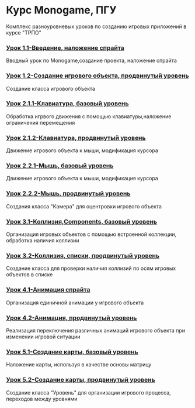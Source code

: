 # Курс Monogame, ПГУ
Комплекс разноуровневых уроков по созданию игровых приложений в курсе "ТРПО"

### [Урок 1.1-Введение, наложение спрайта](https://github.com/Ambrick/Monogame-course/tree/master/Course/%D0%A3%D1%80%D0%BE%D0%BA%201.1-%D0%92%D0%B2%D0%B5%D0%B4%D0%B5%D0%BD%D0%B8%D0%B5%2C%20%D0%BD%D0%B0%D0%BB%D0%BE%D0%B6%D0%B5%D0%BD%D0%B8%D0%B5%20%D1%81%D0%BF%D1%80%D0%B0%D0%B9%D1%82%D0%B0)
Вводный урок по Monogame,создание проекта, наложение спрайта

### [Урок 1.2-Создание игрового объекта, продвинутый уровень](https://github.com/Ambrick/Monogame-course/tree/master/Course/%D0%A3%D1%80%D0%BE%D0%BA%201.2-%D0%A1%D0%BE%D0%B7%D0%B4%D0%B0%D0%BD%D0%B8%D0%B5%20%D0%B8%D0%B3%D1%80%D0%BE%D0%B2%D0%BE%D0%B3%D0%BE%20%D0%BE%D0%B1%D1%8A%D0%B5%D0%BA%D1%82%D0%B0%2C%20%D0%BF%D1%80%D0%BE%D0%B4%D0%B2%D0%B8%D0%BD%D1%83%D1%82%D1%8B%D0%B9%20%D1%83%D1%80%D0%BE%D0%B2%D0%B5%D0%BD%D1%8C)
Создание класса игрового объекта

### [Урок 2.1.1-Клавиатура, базовый уровень](https://github.com/Ambrick/Monogame-course/tree/master/Course/%D0%A3%D1%80%D0%BE%D0%BA%202.1.1-%D0%9A%D0%BB%D0%B0%D0%B2%D0%B8%D0%B0%D1%82%D1%83%D1%80%D0%B0%2C%20%D0%B1%D0%B0%D0%B7%D0%BE%D0%B2%D1%8B%D0%B9%20%D1%83%D1%80%D0%BE%D0%B2%D0%B5%D0%BD%D1%8C)
Обработка игрвого движения с помощью клавиатуры,наложение ограничения перемещения

### [Урок 2.1.2-Клавиатура, продвинутый уровень](https://github.com/Ambrick/Monogame-course/tree/master/Course/%D0%A3%D1%80%D0%BE%D0%BA%202.1.2-%D0%9A%D0%BB%D0%B0%D0%B2%D0%B8%D0%B0%D1%82%D1%83%D1%80%D0%B0%2C%20%D0%BF%D1%80%D0%BE%D0%B4%D0%B2%D0%B8%D0%BD%D1%83%D1%82%D1%8B%D0%B9%20%D1%83%D1%80%D0%BE%D0%B2%D0%B5%D0%BD%D1%8C)
Движение игрового объекта к мыши, модификация курсора

### [Урок 2.2.1-Мышь, базовый уровень](https://github.com/Ambrick/Monogame-course/tree/master/Course/%D0%A3%D1%80%D0%BE%D0%BA%202.2.1-%D0%9C%D1%8B%D1%88%D1%8C%2C%20%D0%B1%D0%B0%D0%B7%D0%BE%D0%B2%D1%8B%D0%B9%20%D1%83%D1%80%D0%BE%D0%B2%D0%B5%D0%BD%D1%8C)
Движение игрового объекта к мыши, модификация курсора

### [Урок 2.2.2-Мышь, продвинутый уровень](https://github.com/Ambrick/Monogame-course/tree/master/Course/%D0%A3%D1%80%D0%BE%D0%BA%202.2.2-%D0%9C%D1%8B%D1%88%D1%8C%2C%20%D0%BF%D1%80%D0%BE%D0%B4%D0%B2%D0%B8%D0%BD%D1%83%D1%82%D1%8B%D0%B9%20%D1%83%D1%80%D0%BE%D0%B2%D0%B5%D0%BD%D1%8C)
Создания класса "Камера" для оцентровки игрового объекта

### [Урок 3.1-Коллизия,Components, базовый уровень](https://github.com/Ambrick/Monogame-course/tree/master/Course/%D0%A3%D1%80%D0%BE%D0%BA%203.1-%D0%9A%D0%BE%D0%BB%D0%BB%D0%B8%D0%B7%D0%B8%D1%8F%2CComponents%2C%20%D0%B1%D0%B0%D0%B7%D0%BE%D0%B2%D1%8B%D0%B9%20%D1%83%D1%80%D0%BE%D0%B2%D0%B5%D0%BD%D1%8C)
Организация игровых объектов с помощью встроенной коллекции, обработка наличия коллизии

### [Урок 3.2-Коллизия, списки, продвинутый уровень](https://github.com/Ambrick/Monogame-course/tree/master/Course/%D0%A3%D1%80%D0%BE%D0%BA%203.2-%D0%9A%D0%BE%D0%BB%D0%BB%D0%B8%D0%B7%D0%B8%D1%8F%2C%20%D1%81%D0%BF%D0%B8%D1%81%D0%BA%D0%B8%2C%20%D0%BF%D1%80%D0%BE%D0%B4%D0%B2%D0%B8%D0%BD%D1%83%D1%82%D1%8B%D0%B9%20%D1%83%D1%80%D0%BE%D0%B2%D0%B5%D0%BD%D1%8C)
Создание класса для проверки наличия коллизий по осям игровых объектов в списке

### [Урок 4.1-Анимация спрайта](https://github.com/Ambrick/Monogame-course/tree/master/Course/%D0%A3%D1%80%D0%BE%D0%BA%204.1-%D0%90%D0%BD%D0%B8%D0%BC%D0%B0%D1%86%D0%B8%D1%8F%20%D1%81%D0%BF%D1%80%D0%B0%D0%B9%D1%82%D0%B0)
Организация единичной анимации у игрового объекта

### [Урок 4.2-Анимация, продвинутый уровень](https://github.com/Ambrick/Monogame-course/tree/master/Course/%D0%A3%D1%80%D0%BE%D0%BA%204.2-%D0%90%D0%BD%D0%B8%D0%BC%D0%B0%D1%86%D0%B8%D1%8F%2C%20%D0%BF%D1%80%D0%BE%D0%B4%D0%B2%D0%B8%D0%BD%D1%83%D1%82%D1%8B%D0%B9%20%D1%83%D1%80%D0%BE%D0%B2%D0%B5%D0%BD%D1%8C)
Реализация переключения различных анимаций игрового объекта при изменении игровой ситуации

### [Урок 5.1-Создание карты, базовый уровень](https://github.com/Ambrick/Monogame-course/tree/master/Course/%D0%A3%D1%80%D0%BE%D0%BA%205.1-%D0%A1%D0%BE%D0%B7%D0%B4%D0%B0%D0%BD%D0%B8%D0%B5%20%D0%BA%D0%B0%D1%80%D1%82%D1%8B%2C%20%D0%B1%D0%B0%D0%B7%D0%BE%D0%B2%D1%8B%D0%B9%20%D1%83%D1%80%D0%BE%D0%B2%D0%B5%D0%BD%D1%8C)
Наложение карты, используя в качестве основы матрицу

### [Урок 5.2-Создание карты, продвинутый уровень](https://github.com/Ambrick/Monogame-course/tree/master/Course/%D0%A3%D1%80%D0%BE%D0%BA%205.2-%D0%A1%D0%BE%D0%B7%D0%B4%D0%B0%D0%BD%D0%B8%D0%B5%20%D0%BA%D0%B0%D1%80%D1%82%D1%8B%2C%20%D0%BF%D1%80%D0%BE%D0%B4%D0%B2%D0%B8%D0%BD%D1%83%D1%82%D1%8B%D0%B9%20%D1%83%D1%80%D0%BE%D0%B2%D0%B5%D0%BD%D1%8C)
Создание класса "Уровень" для организации игрового процесса, переходов между уровнями